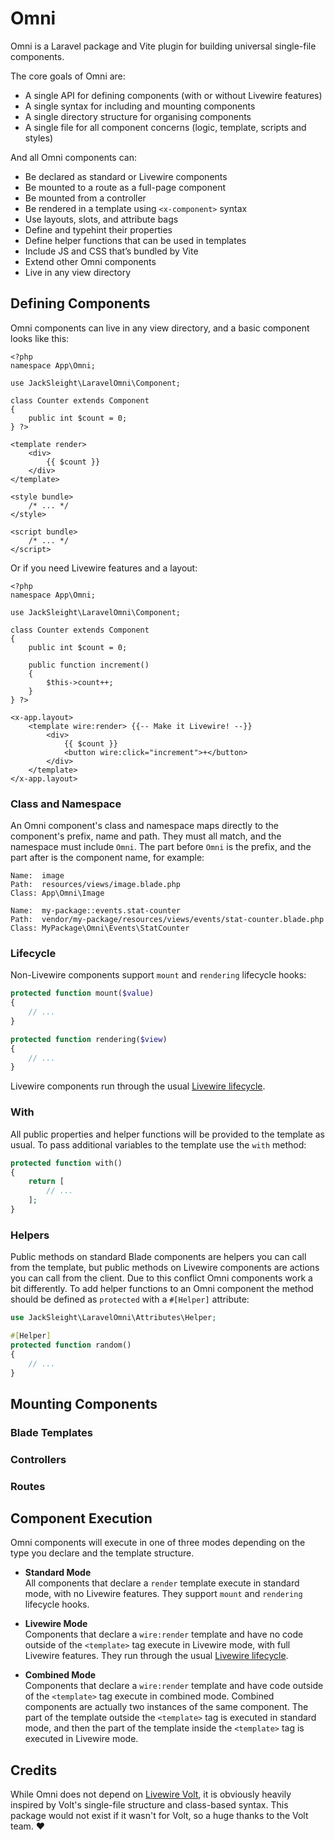 # Omni

Omni is a Laravel package and Vite plugin for building universal single-file components.

The core goals of Omni are:

- A single API for defining components (with or without Livewire features)
- A single syntax for including and mounting components
- A single directory structure for organising components
- A single file for all component concerns (logic, template, scripts and styles)

And all Omni components can:

- Be declared as standard or Livewire components
- Be mounted to a route as a full-page component  
- Be mounted from a controller
- Be rendered in a template using `<x-component>` syntax  
- Use layouts, slots, and attribute bags  
- Define and typehint their properties
- Define helper functions that can be used in templates
- Include JS and CSS that’s bundled by Vite
- Extend other Omni components
- Live in any view directory

## Defining Components

Omni components can live in any view directory, and a basic component looks like this:

```blade
<?php 
namespace App\Omni;

use JackSleight\LaravelOmni\Component;

class Counter extends Component
{
    public int $count = 0;
} ?>

<template render>
    <div>
        {{ $count }}
    </div>
</template>

<style bundle>
    /* ... */
</style>

<script bundle>
    /* ... */
</script>
```

Or if you need Livewire features and a layout:

```blade
<?php 
namespace App\Omni;

use JackSleight\LaravelOmni\Component;

class Counter extends Component
{
    public int $count = 0;

    public function increment()
    {
        $this->count++;
    }
} ?>

<x-app.layout>
    <template wire:render> {{-- Make it Livewire! --}}
        <div>
            {{ $count }}
            <button wire:click="increment">+</button>
        </div>
    </template>
</x-app.layout>
```

### Class and Namespace

An Omni component's class and namespace maps directly to the component's prefix, name and path. They must all match, and the namespace must include `Omni`. The part before `Omni` is the prefix, and the part after is the component name, for example:

```
Name:  image
Path:  resources/views/image.blade.php
Class: App\Omni\Image

Name:  my-package::events.stat-counter
Path:  vendor/my-package/resources/views/events/stat-counter.blade.php
Class: MyPackage\Omni\Events\StatCounter
```

### Lifecycle

Non-Livewire components support `mount` and `rendering` lifecycle hooks:

```php
protected function mount($value)
{
    // ...
}

protected function rendering($view)
{
    // ...
}
```

Livewire components run through the usual [Livewire lifecycle](https://livewire.laravel.com/docs/lifecycle-hooks).

### With

All public properties and helper functions will be provided to the template as usual. To pass additional variables to the template use the `with` method:

```php
protected function with()
{
    return [
        // ...
    ];
}
```

### Helpers

Public methods on standard Blade components are helpers you can call from the template, but public methods on Livewire components are actions you can call from the client. Due to this conflict Omni components work a bit differently. To add helper functions to an Omni component the method should be defined as `protected` with a `#[Helper]` attribute:

```php
use JackSleight\LaravelOmni\Attributes\Helper;

#[Helper]
protected function random()
{
    // ...
}
```

## Mounting Components

### Blade Templates

### Controllers

### Routes

## Component Execution

Omni components will execute in one of three modes depending on the type you declare and the template structure.

* **Standard Mode**  
  All components that declare a `render` template execute in standard mode, with no Livewire features. They support `mount` and `rendering` lifecycle hooks.

* **Livewire Mode**  
  Components that declare a `wire:render` template and have no code outside of the `<template>` tag execute in Livewire mode, with full Livewire features. They run through the usual [Livewire lifecycle](https://livewire.laravel.com/docs/lifecycle-hooks).

* **Combined Mode**  
  Components that declare a `wire:render` template and have code outside of the `<template>` tag execute in combined mode. Combined components are actually two instances of the same component. The part of the template outside the `<template>` tag is executed in standard mode, and then the part of the template inside the `<template>` tag is executed in Livewire mode.

## Credits

While Omni does not depend on [Livewire Volt](https://livewire.laravel.com/docs/volt), it is obviously heavily inspired by Volt's single-file structure and class-based syntax. This package would not exist if it wasn't for Volt, so a huge thanks to the Volt team. ❤️